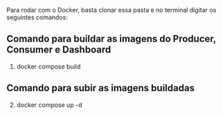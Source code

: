 Para rodar com o Docker, basta clonar essa pasta e no terminal digitar os seguintes comandos: 

## Comando para buildar as imagens do Producer, Consumer e Dashboard
1) docker compose build 

## Comando para subir as imagens buildadas 
2) docker compose up -d